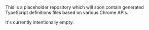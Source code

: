 This is a placeholder repository which will soon contain generated TypeScript definitions files based on various Chrome APIs.

It's currently intentionally empty.

